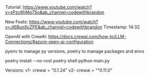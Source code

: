 Tutorial: https://www.youtube.com/watch?v=sPzc6hMg7So&ab_channel=codewithbrandon

New Feats: https://www.youtube.com/watch?v=Jl6BuoXcZPE&ab_channel=codewithbrandon
Timestamp: 14:32

OpenAI with CrewAI: https://docs.crewai.com/how-to/LLM-Connections/#azure-open-ai-configuration

pyenv to manage py versions, poetry to manage packages and envs

poetry install --no-root
poetry shell
python main.py

Versions:
v1- crewai = "0.1.24"
v2- crewai = "^0.11.0"
